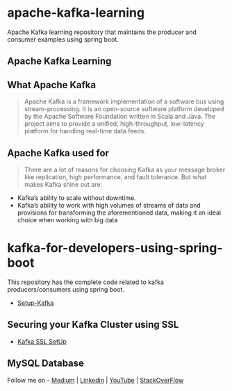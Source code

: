 # apache-kafka-learning
Apache Kafka learning repository that maintains the producer and consumer examples using spring boot.

## Apache Kafka Learning

## What Apache Kafka
> Apache Kafka is a framework implementation of a software bus using stream-processing. It is an open-source software platform developed by the Apache Software Foundation written in Scala and Java. The project aims to provide a unified, high-throughput, low-latency platform for handling real-time data feeds.

## Apache Kafka used for

>There are a lot of reasons for choosing Kafka as your message broker like replication, high performance, and fault tolerance. But what makes Kafka shine out are: 
 - Kafka’s ability to scale without downtime.
 - Kafka’s ability to work with high volumes of streams of data and provisions for transforming the aforementioned data, making it an ideal choice when working 
   with big data



# kafka-for-developers-using-spring-boot

This repository has the complete code related to kafka producers/consumers using spring boot.



- [Setup-Kafka](https://github.com/saurabhshcs/apache-kafka-developer-guide/blob/main/README.md)

## Securing your Kafka Cluster using SSL

- [Kafka SSL SetUp](https://github.com/saurabhshcs/apache-kafka-developer-guide/blob/main/Kafka_Security_config.md)

## MySQL Database


Follow me on - [Medium](https://saurabhshcs.medium.com) | [Linkedin](https://www.linkedin.com/in/saurabhshcs/) | [YouTube](https://www.youtube.com/channel/UCSQqjPw7_tfx1Ie4yYHbcxQ?pbjreload=102) | [StackOverFlow](https://stackoverflow.com/users/10719720/saurabhshcs?tab=profile)

